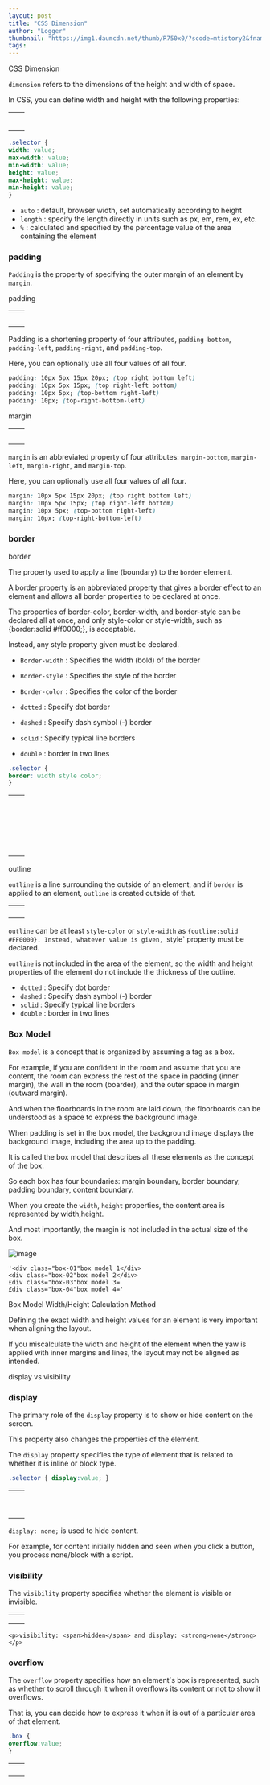 ```yaml
---
layout: post
title: "CSS Dimension"
author: "Logger"
thumbnail: "https://img1.daumcdn.net/thumb/R750x0/?scode=mtistory2&fname=https%3A%2F%2Ft1.daumcdn.net%2Fcfile%2Ftistory%2F237F733F57D746E532"
tags: 
---
```



CSS Dimension

`dimension` refers to the dimensions of the height and width of space.

In CSS, you can define width and height with the following properties:

| | |
| --- | --- |
| | |
| | |
| | |
| | |
| | |
| | |

```css
.selector {
width: value;
max-width: value;
min-width: value;
height: value;
max-height: value;
min-height: value;
}
```

- `auto` : default, browser width, set automatically according to height
- `length` : specify the length directly in units such as px, em, rem, ex, etc.
- `%` : calculated and specified by the percentage value of the area containing the element

### padding

`Padding` is the property of specifying the outer margin of an element by `margin`.

padding

| | |
| --- | --- |
| | |
| | |
| | |
| | |
| | |

Padding is a shortening property of four attributes, `padding-bottom`, `padding-left`, `padding-right`, and `padding-top`.

Here, you can optionally use all four values of all four.

```css
padding: 10px 5px 15px 20px; (top right bottom left)
padding: 10px 5px 15px; (top right-left bottom)
padding: 10px 5px; (top-bottom right-left)
padding: 10px; (top-right-bottom-left)
```

margin

| | |
| --- | --- |
| | |
| | |
| | |
| | |
| | |

`margin` is an abbreviated property of four attributes: `margin-bottom`, `margin-left`, `margin-right`, and `margin-top`.

Here, you can optionally use all four values of all four.

```css
margin: 10px 5px 15px 20px; (top right bottom left)
margin: 10px 5px 15px; (top right-left bottom)
margin: 10px 5px; (top-bottom right-left)
margin: 10px; (top-right-bottom-left)
```

### border

border

The property used to apply a line (boundary) to the `border` element.

A border property is an abbreviated property that gives a border effect to an element and allows all border properties to be declared at once.

The properties of border-color, border-width, and border-style can be declared all at once, and only style-color or style-width, such as {border:solid #ff0000;}, is acceptable.

Instead, any style property given must be declared.

- `Border-width` : Specifies the width (bold) of the border
- `Border-style` : Specifies the style of the border
- `Border-color` : Specifies the color of the border

- `dotted` : Specify dot border
- `dashed` : Specify dash symbol (-) border
- `solid` : Specify typical line borders
- `double` : border in two lines

```css
.selector {
border: width style color;
}
```

| | |
| --- | --- |
| | |
| | |
| | |
| | |
| | |
| | |
| | |
| | |
| | |
| | |
| | |
| | |
| | |
| | |
| | |
| | |
| | |
| | |
| | |
| | |

outline

`outline` is a line surrounding the outside of an element, and if `border` is applied to an element, `outline` is created outside of that.

| | |
| --- | --- |
| | |
| | |
| | |
| | |

`outline` can be at least `style-color` or `style-width` as `{outline:solid #FF0000}. Instead, whatever value is given, `style` property must be declared.

`outline` is not included in the area of the element, so the width and height properties of the element do not include the thickness of the outline.

- `dotted` : Specify dot border
- `dashed` : Specify dash symbol (-) border
- `solid` : Specify typical line borders
- `double` : border in two lines

### Box Model

`Box model` is a concept that is organized by assuming a tag as a box.

For example, if you are confident in the room and assume that you are content, the room can express the rest of the space in padding (inner margin), the wall in the room (boarder), and the outer space in margin (outward margin).

And when the floorboards in the room are laid down, the floorboards can be understood as a space to express the background image.

When padding is set in the box model, the background image displays the background image, including the area up to the padding.

It is called the box model that describes all these elements as the concept of the box.

So each box has four boundaries: margin boundary, border boundary, padding boundary, content boundary.

When you create the `width`, `height` properties, the content area is represented by width,height.

And most importantly, the margin is not included in the actual size of the box.

![image](https://t1.daumcdn.net/cfile/tistory/237F733F57D746E532)

```undefined
'<div class="box-01"box model 1</div>
<div class="box-02"box model 2</div>
£div class="box-03"box model 3=
£div class="box-04"box model 4='
```

Box Model Width/Height Calculation Method

Defining the exact width and height values for an element is very important when aligning the layout.

If you miscalculate the width and height of the element when the yaw is applied with inner margins and lines, the layout may not be aligned as intended.

display vs visibility

### display

The primary role of the `display` property is to show or hide content on the screen.

This property also changes the properties of the element.

The `display` property specifies the type of element that is related to whether it is inline or block type.

```css
.selector { display:value; }
```

| | |
| --- | --- |
| | |
| | |
| | |
| | |
| | |
| | |
| | |
| | |
| | |

`display: none;` is used to hide content.

For example, for content initially hidden and seen when you click a button, you process none/block with a script.

### visibility

The `visibility` property specifies whether the element is visible or invisible.

| | |
| --- | --- |
| | |
| | |
| | |

```undefined
<p>visibility: <span>hidden</span> and display: <strong>none</strong></p>
```

### overflow

The `overflow` property specifies how an element`s box is represented, such as whether to scroll through it when it overflows its content or not to show it overflows.

That is, you can decide how to express it when it is out of a particular area of that element.

```css
.box {
overflow:value;
}
```

| | |
| --- | --- |
| | |
| | |
| | |
| | |